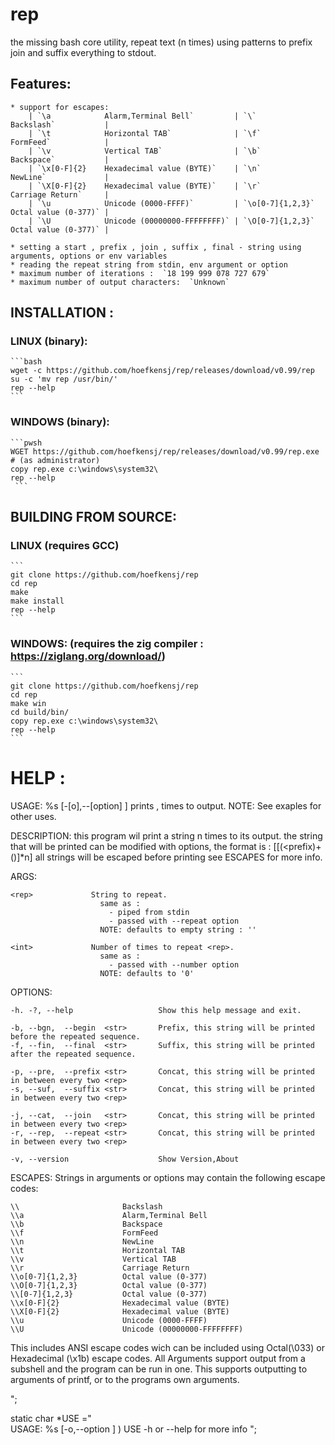 # rep
the missing bash core utility, repeat text (n times) using patterns to prefix join and suffix everything to stdout.
## Features:
	* support for escapes:
		| `\a            Alarm,Terminal Bell`         | `\`                Backslash`           |
		| `\t            Horizontal TAB`              | `\f`               FormFeed`            |
		| `\v            Vertical TAB`                | `\b`               Backspace`           |
		| `\x[0-F]{2}    Hexadecimal value (BYTE)`    | `\n`               NewLine`             |
		| `\X[0-F]{2}    Hexadecimal value (BYTE)`    | `\r`               Carriage Return`     |
		| `\u            Unicode (0000-FFFF)`         | `\o[0-7]{1,2,3}`   Octal value (0-377)` |
		| `\U            Unicode (00000000-FFFFFFFF)` | `\O[0-7]{1,2,3}`   Octal value (0-377)` |
  
	* setting a start , prefix , join , suffix , final - string using arguments, options or env variables
	* reading the repeat string from stdin, env argument or option
	* maximum number of iterations :  `18 199 999 078 727 679`
 	* maximum number of output characters:  `Unknown`

## INSTALLATION :
### LINUX (binary):
	```bash
	wget -c https://github.com/hoefkensj/rep/releases/download/v0.99/rep
 	su -c 'mv rep /usr/bin/'
  	rep --help
	```

### WINDOWS (binary):
	```pwsh
	WGET https://github.com/hoefkensj/rep/releases/download/v0.99/rep.exe
	# (as administrator)
 	copy rep.exe c:\windows\system32\
	rep --help
	 ```

## BUILDING FROM SOURCE:

### LINUX (requires GCC)
	```
	git clone https://github.com/hoefkensj/rep
	cd rep
	make
	make install
	rep --help
	```

### WINDOWS: (requires the zig compiler : https://ziglang.org/download/)
	```
	git clone https://github.com/hoefkensj/rep
	cd rep
	make win
	cd build/bin/
 	copy rep.exe c:\windows\system32\
	rep --help
	```

# HELP :
USAGE:  %s <rep> <int> [-[o],--[option] <str>]
        prints <rep> , <int> times to output.
        NOTE: See exaples for other uses.

DESCRIPTION:
        this program wil print a string n times to its output. the string that will be printed can be modified
        with options, the format is : <begin>[[(<prefix<string><suffix>)+(<join>)]*n]<final>
        all strings will be escaped before printing see ESCAPES for more info.


ARGS:

    <rep>             String to repeat.
                        same as :
                          - piped from stdin
                          - passed with --repeat option
                        NOTE: defaults to empty string : ''

    <int>             Number of times to repeat <rep>.
                        same as :
                          - passed with --number option
                        NOTE: defaults to '0'

OPTIONS:

    -h. -?, --help                   Show this help message and exit.

    -b, --bgn,  --begin  <str>       Prefix, this string will be printed before the repeated sequence.
    -f, --fin,  --final  <str>       Suffix, this string will be printed after the repeated sequence.

    -p, --pre,  --prefix <str>       Concat, this string will be printed in between every two <rep>
    -s, --suf,  --suffix <str>       Concat, this string will be printed in between every two <rep>

    -j, --cat,  --join   <str>       Concat, this string will be printed in between every two <rep>
    -r, --rep,  --repeat <str>       Concat, this string will be printed in between every two <rep>

    -v, --version                    Show Version,About

ESCAPES:
  Strings in arguments or options may contain the following escape codes:
  ```
  \\                       Backslash
  \\a                      Alarm,Terminal Bell
  \\b                      Backspace
  \\f                      FormFeed
  \\n                      NewLine
  \\t                      Horizontal TAB
  \\v                      Vertical TAB
  \\r                      Carriage Return
  \\o[0-7]{1,2,3}          Octal value (0-377)
  \\O[0-7]{1,2,3}          Octal value (0-377)
  \\[0-7]{1,2,3}           Octal value (0-377)
  \\x[0-F]{2}              Hexadecimal value (BYTE)
  \\X[0-F]{2}              Hexadecimal value (BYTE)
  \\u                      Unicode (0000-FFFF)
  \\U                      Unicode (00000000-FFFFFFFF)
```
  This includes ANSI escape codes wich can be included using Octal(\\033) or Hexadecimal (\\x1b) escape codes.
  All Arguments support output from a subshell and the program can be run in one.
  This supports outputting to arguments of printf, or to the programs own arguments.


";

static char *USE ="\
USAGE:  %s  <string> <int> [-o,--option <string>] )
        USE -h or --help for more info
";

